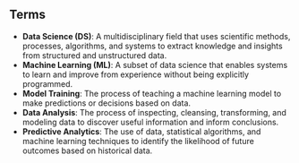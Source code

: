 ## Terms

- **Data Science (DS)**: A multidisciplinary field that uses scientific methods, processes, algorithms, and systems to extract knowledge and insights from structured and unstructured data.
- **Machine Learning (ML)**: A subset of data science that enables systems to learn and improve from experience without being explicitly programmed.
- **Model Training**: The process of teaching a machine learning model to make predictions or decisions based on data.
- **Data Analysis**: The process of inspecting, cleansing, transforming, and modeling data to discover useful information and inform conclusions.
- **Predictive Analytics**: The use of data, statistical algorithms, and machine learning techniques to identify the likelihood of future outcomes based on historical data.
